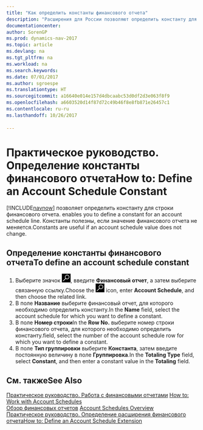 ```yaml
---
title: "Как определить константы финансового отчета"
description: "Расширения для России позволяют определить константу для строки финансового отчета. Константы полезны, если значение финансового отчета не меняется."
documentationcenter: 
author: SorenGP
ms.prod: dynamics-nav-2017
ms.topic: article
ms.devlang: na
ms.tgt_pltfrm: na
ms.workload: na
ms.search.keywords: 
ms.date: 07/01/2017
ms.author: sgroespe
ms.translationtype: HT
ms.sourcegitcommit: a16640e014e157d4dbcaabc53d0df2d3e063f8f9
ms.openlocfilehash: a6603520d14f87d72c49b46f8e8fb871e26457c1
ms.contentlocale: ru-ru
ms.lasthandoff: 10/26/2017

---
```

# <a name="how-to-define-an-account-schedule-constant"></a><span data-ttu-id="09b96-104">Практическое руководство. Определение константы финансового отчета</span><span class="sxs-lookup"><span data-stu-id="09b96-104">How to: Define an Account Schedule Constant</span></span>
[!INCLUDE[navnow](../../includes/navnow_md.md)]<span data-ttu-id="09b96-105"> позволяет определить константу для строки финансового отчета.</span><span class="sxs-lookup"><span data-stu-id="09b96-105"> enables you to define a constant for an account schedule line.</span></span> <span data-ttu-id="09b96-106">Константы полезны, если значение финансового отчета не меняется.</span><span class="sxs-lookup"><span data-stu-id="09b96-106">Constants are useful if an account schedule value does not change.</span></span>  

## <a name="to-define-an-account-schedule-constant"></a><span data-ttu-id="09b96-107">Определение константы финансового отчета</span><span class="sxs-lookup"><span data-stu-id="09b96-107">To define an account schedule constant</span></span>  

1.  <span data-ttu-id="09b96-108">Выберите значок ![Поиск страницы или отчета](../../media/ui-search/search_small.png "Значок поиска страницы или отчета"), введите **Финансовый отчет**, а затем выберите связанную ссылку.</span><span class="sxs-lookup"><span data-stu-id="09b96-108">Choose the ![Search for Page or Report](../../media/ui-search/search_small.png "Search for Page or Report icon") icon, enter **Account Schedule**, and then choose the related link.</span></span>  
2.  <span data-ttu-id="09b96-109">В поле **Название** выберите финансовый отчет, для которого необходимо определить константу.</span><span class="sxs-lookup"><span data-stu-id="09b96-109">In the **Name** field, select the account schedule for which you want to define a constant.</span></span>  
3.  <span data-ttu-id="09b96-110">В поле **Номер строки**</span><span class="sxs-lookup"><span data-stu-id="09b96-110">In the **Row No.**</span></span> <span data-ttu-id="09b96-111">выберите номер строки финансового отчета, для которого необходимо определить константу.</span><span class="sxs-lookup"><span data-stu-id="09b96-111">field, select the number of the account schedule row for which you want to define a constant.</span></span>  
4.  <span data-ttu-id="09b96-112">В поле **Тип группировки** выберите **Константа**, затем введите постоянную величину в поле **Группировка**.</span><span class="sxs-lookup"><span data-stu-id="09b96-112">In the **Totaling Type** field, select **Constant**, and then enter a constant value in the **Totaling** field.</span></span>  

## <a name="see-also"></a><span data-ttu-id="09b96-113">См. также</span><span class="sxs-lookup"><span data-stu-id="09b96-113">See Also</span></span>  
 <span data-ttu-id="09b96-114">[Практическое руководство. Работа с финансовыми отчетами](../../bi-how-work-account-schedule.md) </span><span class="sxs-lookup"><span data-stu-id="09b96-114">[How to: Work with Account Schedules](../../bi-how-work-account-schedule.md) </span></span>  
 <span data-ttu-id="09b96-115">[Обзор финансовых отчетов](account-schedules-overview.md) </span><span class="sxs-lookup"><span data-stu-id="09b96-115">[Account Schedules Overview](account-schedules-overview.md) </span></span>  
 [<span data-ttu-id="09b96-116">Практическое руководство. Определение расширения финансового отчета</span><span class="sxs-lookup"><span data-stu-id="09b96-116">How to: Define an Account Schedule Extension</span></span>](how-to-define-an-account-schedule-extension.md)

